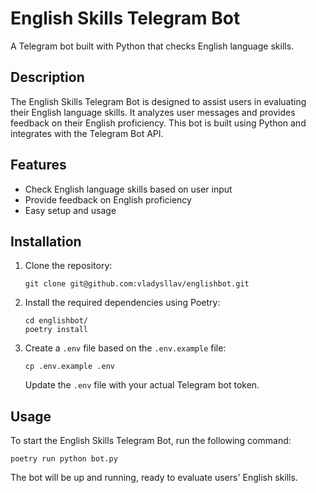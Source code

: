# English Skills Telegram Bot

A Telegram bot built with Python that checks English language skills.

## Description

The English Skills Telegram Bot is designed to assist users in evaluating their English language skills. It analyzes user messages and provides feedback on their English proficiency. This bot is built using Python and integrates with the Telegram Bot API.

## Features

- Check English language skills based on user input
- Provide feedback on English proficiency
- Easy setup and usage

## Installation

1. Clone the repository:

   ```shell
   git clone git@github.com:vladysllav/englishbot.git
   ```

2. Install the required dependencies using Poetry:

   ```shell
   cd englishbot/
   poetry install
   ```

3. Create a `.env` file based on the `.env.example` file:

   ```shell
   cp .env.example .env
   ```

   Update the `.env` file with your actual Telegram bot token.

## Usage

To start the English Skills Telegram Bot, run the following command:

```shell
poetry run python bot.py
```

The bot will be up and running, ready to evaluate users' English skills.
